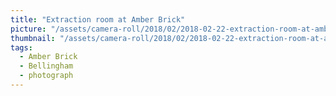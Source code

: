 ```yaml
---
title: "Extraction room at Amber Brick"
picture: "/assets/camera-roll/2018/02/2018-02-22-extraction-room-at-amber-brick/20180223_051010236_iOS.jpg"
thumbnail: "/assets/camera-roll/2018/02/2018-02-22-extraction-room-at-amber-brick/20180223_051010236_iOS-thumbnail.jpg"
tags:
  - Amber Brick
  - Bellingham
  - photograph
---
```

